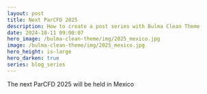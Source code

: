 ```yaml
---
layout: post
title: Next ParCFD 2025
description: How to create a post series with Bulma Clean Theme
date: 2024-10-11 09:00:07
hero_image: /bulma-clean-theme/img/2025_mexico.jpg
image: /bulma-clean-theme/img/2025_mexico.jpg
hero_height: is-large
hero_darken: true
series: blog_series
---
```


The next ParCFD 2025 will be held in Mexico
